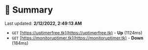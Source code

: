 # 📖 Summary
Last updated: **2/12/2022, 2:49:13 AM**

- `GET` [https://uptimerfree.tk](https://uptimerfree.tk) - **Up** (1124ms)
- `GET` [https://monitoruptimer.tk](https://monitoruptimer.tk) - **Down** (184ms)

